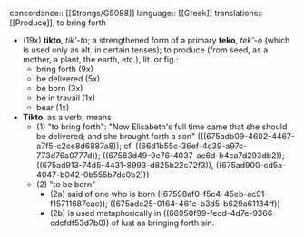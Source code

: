 concordance:: [[Strongs/G5088]] 
language:: [[Greek]] 
translations:: [[Produce]], to bring forth

- (19x) **tikto**, *tik'-to*; a strengthened form of a primary **teko**, *tek'-o* (which is used only as alt. in certain tenses); to produce (from seed, as a mother, a plant, the earth, etc.), lit. or fig.:
	- bring forth (9x)
	- be delivered (5x)
	- be born (3x)
	- be in travail (1x)
	- bear (1x)
- **Tikto**, as a verb, means
	- (1) "to bring forth": "Now Elisabeth's full time came that she should be delivered; and she brought forth a son" \(((675adb09-4602-4467-a7f5-c2ce8d6887a8)); cf. ((66d1b55c-36ef-4c39-a97c-773d76a0777d)); ((67583d49-9e76-4037-ae6d-b4ca7d293db2)); ((675ad913-74d5-4431-8993-d825b22c72f3)), ((675ad900-cd5a-4047-b042-0b555b7dc0b2)))
	- (2) "to be born"
		- (2a) said of one who is born ((67598af0-f5c4-45eb-ac91-f15711687eae)); ((675adc25-0164-461e-b3d5-b629a61134ff))
		- (2b) is used metaphorically in ((66950f99-fecd-4d7e-9366-cdcfdf53d7b0)) of lust as bringing forth sin.